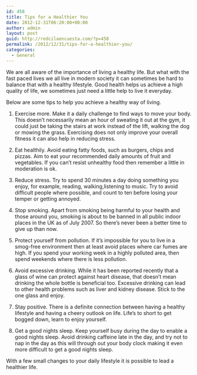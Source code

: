 ```yaml
---
id: 458
title: Tips for a Healthier You
date: 2012-12-31T06:20:00+00:00
author: admin
layout: post
guid: http://redcilaencuesta.com/?p=458
permalink: /2012/12/31/tips-for-a-healthier-you/
categories:
  - General
---
```

We are all aware of the importance of living a healthy life. But what with the fast paced lives we all live in modern society it can sometimes be hard to balance that with a healthy lifestyle. Good health helps us achieve a high quality of life, we sometimes just need a little help to live it everyday.

Below are some tips to help you achieve a healthy way of living.

1. Exercise more. Make it a daily challenge to find ways to move your body. This doesn&#8217;t necessarily mean an hour of sweating it out at the gym, it could just be taking the stairs at work instead of the lift, walking the dog or mowing the grass. Exercising does not only improve your overall fitness it can also help in reducing stress.

2. Eat healthily. Avoid eating fatty foods, such as burgers, chips and pizzas. Aim to eat your recommended daily amounts of fruit and vegetables. If you can&#8217;t resist unhealthy food then remember a little in moderation is ok.

3. Reduce stress. Try to spend 30 minutes a day doing something you enjoy, for example, reading, walking,listening to music. Try to avoid difficult people where possible, and count to ten before losing your temper or getting annoyed.

4. Stop smoking. Apart from smoking being harmful to your health and those around you, smoking is about to be banned in all public indoor places in the UK as of July 2007. So there&#8217;s never been a better time to give up than now.

5. Protect yourself from pollution. If it&#8217;s impossible for you to live in a smog-free environment then at least avoid places where car fumes are high. If you spend your working week in a highly polluted area, then spend weekends where there is less pollution.

6. Avoid excessive drinking. While it has been reported recently that a glass of wine can protect against heart disease, that doesn&#8217;t mean drinking the whole bottle is beneficial too. Excessive drinking can lead to other health problems such as liver and kidney disease. Stick to the one glass and enjoy.

7. Stay positive. There is a definite connection between having a healthy lifestyle and having a cheery outlook on life. Life&#8217;s to short to get bogged down, learn to enjoy yourself.

8. Get a good nights sleep. Keep yourself busy during the day to enable a good nights sleep. Avoid drinking caffeine late in the day, and try not to nap in the day as this will through out your body clock making it even more difficult to get a good nights sleep.

With a few small changes to your daily lifestyle it is possible to lead a healthier life.
